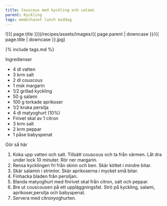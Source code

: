 ```yaml
---
title: Couscous med kyckling och salami
parent: Kyckling
tags: medelhavet lunch middag
---
```

![{{ page.title }}](/recipes/assets/images/{{ page.parent | downcase }}/{{ page.title | downcase }}.jpg)

{% include tags.md %}

Ingredienser

- 4 dl vatten
- 3 krm salt
- 2 dl couscous
- 1 msk margarin
- 1/2 grillad kyckling
- 50 g salami
- 100 g torkade aprikoser
- 1/2 kruka persilja
- 4 dl matyoghurt (10%)
- Firivet skal av 1 citron
- 3 krm salt
- 2 krm peppar
- 1 påse babyspenat

Gör så här

1. Koka upp vatten och salt. Tillsätt couscous och ta från värmen. Låt dra under lock 10 minuter. Rör ner margarin.
2. Rensa kycklingen fri från skinn och ben. Skär köttet i mindre bitar.
3. Skär salamin i strimlor. Skär aprikoserna i mycket små bitar.
4. Finhacka bladen från persiljan.
5. Blanda matyoghurt med finrivet skal från citron, salt och peppar.
6. Bre ut couscousen på ett uppläggningsfat. Strö på kyckling, salami, aprikoser,persilja och babyspenat.
7. Servera med citronyoghurten.
